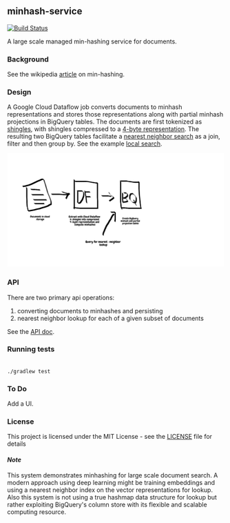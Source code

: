 minhash-service
----


[![Build Status](https://travis-ci.org/4d55397500/dataflow-minhash.svg?branch=master)](https://travis-ci.org/4d55397500/minhash-service)


A large scale managed min-hashing service for documents. 


### Background
See the wikipedia [article](https://en.wikipedia.org/wiki/MinHash) on min-hashing.

### Design
A Google Cloud Dataflow job converts documents to minhash representations and stores those representations along with partial minhash projections in BigQuery tables.  The documents are first tokenized as [shingles](https://github.com/4d55397500/minhash-service/blob/9d9dae3508e8859527f47f67de27fc4bc2e19f29/src/main/kotlin/MinHash.kt#L313-L318), with shingles compressed to a [4-byte representation](https://github.com/4d55397500/minhash-service/blob/9d9dae3508e8859527f47f67de27fc4bc2e19f29/src/main/kotlin/MinHash.kt#L324-L326). The resulting two BigQuery tables facilitate a [nearest neighbor search](https://github.com/4d55397500/minhash-service/blob/9d9dae3508e8859527f47f67de27fc4bc2e19f29/src/main/kotlin/LocalSearch.kt#L14-L31) as a join, filter and then group by. See the example [local search](./docs/local_search.md).


![Architecture](./minhash_architecture.png)


### API
There are two primary api operations: 
 1) converting documents to minhashes and persisting
 2) nearest neighbor lookup for each of a given subset of documents

 See the [API doc](docs/api.md).
 

### Running tests
```
 
./gradlew test

```

### To Do
Add a UI.

### License

This project is licensed under the MIT License - see the [LICENSE](LICENSE) file for details


#### *Note*
This system demonstrates minhashing for large scale document search. A modern approach using deep learning might be training embeddings and using a nearest neighbor index on the vector representations for lookup. Also this system is not using a true hashmap data structure for lookup but rather exploiting BigQuery's column store with its flexible and scalable computing resource. 


